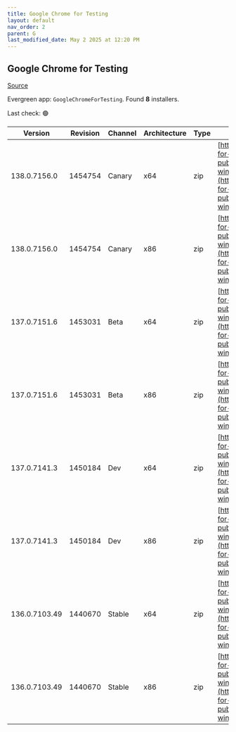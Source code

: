 ```yaml
---
title: Google Chrome for Testing
layout: default
nav_order: 2
parent: G
last_modified_date: May 2 2025 at 12:20 PM
---
```


## Google Chrome for Testing

[Source](https://googlechromelabs.github.io/chrome-for-testing/)

Evergreen app: `GoogleChromeForTesting`. Found **8** installers.

Last check: 🟢

| Version       | Revision | Channel | Architecture | Type | URI                                                                                                                                                                                            |
| ------------- | -------- | ------- | ------------ | ---- | ---------------------------------------------------------------------------------------------------------------------------------------------------------------------------------------------- |
| 138.0.7156.0  | 1454754  | Canary  | x64          | zip  | [https://storage.googleapis.com/chrome-for-testing-public/138.0.7156.0/win64/chrome-win64.zip](https://storage.googleapis.com/chrome-for-testing-public/138.0.7156.0/win64/chrome-win64.zip)   |
| 138.0.7156.0  | 1454754  | Canary  | x86          | zip  | [https://storage.googleapis.com/chrome-for-testing-public/138.0.7156.0/win32/chrome-win32.zip](https://storage.googleapis.com/chrome-for-testing-public/138.0.7156.0/win32/chrome-win32.zip)   |
| 137.0.7151.6  | 1453031  | Beta    | x64          | zip  | [https://storage.googleapis.com/chrome-for-testing-public/137.0.7151.6/win64/chrome-win64.zip](https://storage.googleapis.com/chrome-for-testing-public/137.0.7151.6/win64/chrome-win64.zip)   |
| 137.0.7151.6  | 1453031  | Beta    | x86          | zip  | [https://storage.googleapis.com/chrome-for-testing-public/137.0.7151.6/win32/chrome-win32.zip](https://storage.googleapis.com/chrome-for-testing-public/137.0.7151.6/win32/chrome-win32.zip)   |
| 137.0.7141.3  | 1450184  | Dev     | x64          | zip  | [https://storage.googleapis.com/chrome-for-testing-public/137.0.7141.3/win64/chrome-win64.zip](https://storage.googleapis.com/chrome-for-testing-public/137.0.7141.3/win64/chrome-win64.zip)   |
| 137.0.7141.3  | 1450184  | Dev     | x86          | zip  | [https://storage.googleapis.com/chrome-for-testing-public/137.0.7141.3/win32/chrome-win32.zip](https://storage.googleapis.com/chrome-for-testing-public/137.0.7141.3/win32/chrome-win32.zip)   |
| 136.0.7103.49 | 1440670  | Stable  | x64          | zip  | [https://storage.googleapis.com/chrome-for-testing-public/136.0.7103.49/win64/chrome-win64.zip](https://storage.googleapis.com/chrome-for-testing-public/136.0.7103.49/win64/chrome-win64.zip) |
| 136.0.7103.49 | 1440670  | Stable  | x86          | zip  | [https://storage.googleapis.com/chrome-for-testing-public/136.0.7103.49/win32/chrome-win32.zip](https://storage.googleapis.com/chrome-for-testing-public/136.0.7103.49/win32/chrome-win32.zip) |
